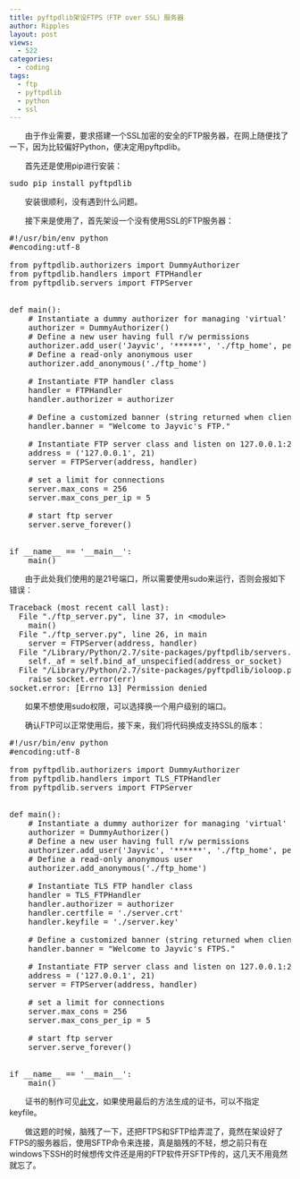 ```yaml
---
title: pyftpdlib架设FTPS（FTP over SSL）服务器
author: Ripples
layout: post
views:
  - 522
categories:
  - coding
tags:
  - ftp
  - pyftpdlib
  - python
  - ssl
---
```

<p style="text-indent: 2em;">
  由于作业需要，要求搭建一个SSL加密的安全的FTP服务器，在网上随便找了一下，因为比较偏好Python，便决定用pyftpdlib。
</p>

<p style="text-indent: 2em;">
  首先还是使用pip进行安装：
</p>

<pre class="brush:python;toolbar:false">sudo&nbsp;pip&nbsp;install&nbsp;pyftpdlib</pre>

<!--more-->

<p style="text-indent: 2em;">
  安装很顺利，没有遇到什么问题。
</p>

<p style="text-indent: 2em;">
  接下来是使用了，首先架设一个没有使用SSL的FTP服务器：
</p>

<pre class="brush:python;toolbar:false">#!/usr/bin/env&nbsp;python
#encoding:utf-8

from&nbsp;pyftpdlib.authorizers&nbsp;import&nbsp;DummyAuthorizer
from&nbsp;pyftpdlib.handlers&nbsp;import&nbsp;FTPHandler
from&nbsp;pyftpdlib.servers&nbsp;import&nbsp;FTPServer


def&nbsp;main():
&nbsp;&nbsp;&nbsp;&nbsp;#&nbsp;Instantiate&nbsp;a&nbsp;dummy&nbsp;authorizer&nbsp;for&nbsp;managing&nbsp;&#39;virtual&#39;&nbsp;users
&nbsp;&nbsp;&nbsp;&nbsp;authorizer&nbsp;=&nbsp;DummyAuthorizer()
&nbsp;&nbsp;&nbsp;&nbsp;#&nbsp;Define&nbsp;a&nbsp;new&nbsp;user&nbsp;having&nbsp;full&nbsp;r/w&nbsp;permissions
&nbsp;&nbsp;&nbsp;&nbsp;authorizer.add_user(&#39;Jayvic&#39;,&nbsp;&#39;******&#39;,&nbsp;&#39;./ftp_home&#39;,&nbsp;perm=&#39;elradfmwM&#39;)
&nbsp;&nbsp;&nbsp;&nbsp;#&nbsp;Define&nbsp;a&nbsp;read-only&nbsp;anonymous&nbsp;user
&nbsp;&nbsp;&nbsp;&nbsp;authorizer.add_anonymous(&#39;./ftp_home&#39;)

&nbsp;&nbsp;&nbsp;&nbsp;#&nbsp;Instantiate&nbsp;FTP&nbsp;handler&nbsp;class
&nbsp;&nbsp;&nbsp;&nbsp;handler&nbsp;=&nbsp;FTPHandler
&nbsp;&nbsp;&nbsp;&nbsp;handler.authorizer&nbsp;=&nbsp;authorizer

&nbsp;&nbsp;&nbsp;&nbsp;#&nbsp;Define&nbsp;a&nbsp;customized&nbsp;banner&nbsp;(string&nbsp;returned&nbsp;when&nbsp;client&nbsp;connects)
&nbsp;&nbsp;&nbsp;&nbsp;handler.banner&nbsp;=&nbsp;"Welcome&nbsp;to&nbsp;Jayvic&#39;s&nbsp;FTP."

&nbsp;&nbsp;&nbsp;&nbsp;#&nbsp;Instantiate&nbsp;FTP&nbsp;server&nbsp;class&nbsp;and&nbsp;listen&nbsp;on&nbsp;127.0.0.1:21
&nbsp;&nbsp;&nbsp;&nbsp;address&nbsp;=&nbsp;(&#39;127.0.0.1&#39;,&nbsp;21)
&nbsp;&nbsp;&nbsp;&nbsp;server&nbsp;=&nbsp;FTPServer(address,&nbsp;handler)

&nbsp;&nbsp;&nbsp;&nbsp;#&nbsp;set&nbsp;a&nbsp;limit&nbsp;for&nbsp;connections
&nbsp;&nbsp;&nbsp;&nbsp;server.max_cons&nbsp;=&nbsp;256
&nbsp;&nbsp;&nbsp;&nbsp;server.max_cons_per_ip&nbsp;=&nbsp;5

&nbsp;&nbsp;&nbsp;&nbsp;#&nbsp;start&nbsp;ftp&nbsp;server
&nbsp;&nbsp;&nbsp;&nbsp;server.serve_forever()


if&nbsp;__name__&nbsp;==&nbsp;&#39;__main__&#39;:
&nbsp;&nbsp;&nbsp;&nbsp;main()</pre>

<p style="text-indent: 2em;">
  由于此处我们使用的是21号端口，所以需要使用sudo来运行，否则会报如下错误：
</p>

<pre class="brush:plain;toolbar:false">Traceback&nbsp;(most&nbsp;recent&nbsp;call&nbsp;last):
&nbsp;&nbsp;File&nbsp;"./ftp_server.py",&nbsp;line&nbsp;37,&nbsp;in&nbsp;&lt;module&gt;
&nbsp;&nbsp;&nbsp;&nbsp;main()
&nbsp;&nbsp;File&nbsp;"./ftp_server.py",&nbsp;line&nbsp;26,&nbsp;in&nbsp;main
&nbsp;&nbsp;&nbsp;&nbsp;server&nbsp;=&nbsp;FTPServer(address,&nbsp;handler)
&nbsp;&nbsp;File&nbsp;"/Library/Python/2.7/site-packages/pyftpdlib/servers.py",&nbsp;line&nbsp;145,&nbsp;in&nbsp;__init__
&nbsp;&nbsp;&nbsp;&nbsp;self._af&nbsp;=&nbsp;self.bind_af_unspecified(address_or_socket)
&nbsp;&nbsp;File&nbsp;"/Library/Python/2.7/site-packages/pyftpdlib/ioloop.py",&nbsp;line&nbsp;774,&nbsp;in&nbsp;bind_af_unspecified
&nbsp;&nbsp;&nbsp;&nbsp;raise&nbsp;socket.error(err)
socket.error:&nbsp;[Errno&nbsp;13]&nbsp;Permission&nbsp;denied</pre>

<p style="text-indent: 2em;">
  如果不想使用sudo权限，可以选择换一个用户级别的端口。
</p>

<p style="text-indent: 2em;">
  确认FTP可以正常使用后，接下来，我们将代码换成支持SSL的版本：
</p>

<pre class="brush:python;toolbar:false">#!/usr/bin/env&nbsp;python
#encoding:utf-8

from&nbsp;pyftpdlib.authorizers&nbsp;import&nbsp;DummyAuthorizer
from&nbsp;pyftpdlib.handlers&nbsp;import&nbsp;TLS_FTPHandler
from&nbsp;pyftpdlib.servers&nbsp;import&nbsp;FTPServer


def&nbsp;main():
&nbsp;&nbsp;&nbsp;&nbsp;#&nbsp;Instantiate&nbsp;a&nbsp;dummy&nbsp;authorizer&nbsp;for&nbsp;managing&nbsp;&#39;virtual&#39;&nbsp;users
&nbsp;&nbsp;&nbsp;&nbsp;authorizer&nbsp;=&nbsp;DummyAuthorizer()
&nbsp;&nbsp;&nbsp;&nbsp;#&nbsp;Define&nbsp;a&nbsp;new&nbsp;user&nbsp;having&nbsp;full&nbsp;r/w&nbsp;permissions
&nbsp;&nbsp;&nbsp;&nbsp;authorizer.add_user(&#39;Jayvic&#39;,&nbsp;&#39;******&#39;,&nbsp;&#39;./ftp_home&#39;,&nbsp;perm=&#39;elradfmwM&#39;)
&nbsp;&nbsp;&nbsp;&nbsp;#&nbsp;Define&nbsp;a&nbsp;read-only&nbsp;anonymous&nbsp;user
&nbsp;&nbsp;&nbsp;&nbsp;authorizer.add_anonymous(&#39;./ftp_home&#39;)

&nbsp;&nbsp;&nbsp;&nbsp;#&nbsp;Instantiate&nbsp;TLS&nbsp;FTP&nbsp;handler&nbsp;class
&nbsp;&nbsp;&nbsp;&nbsp;handler&nbsp;=&nbsp;TLS_FTPHandler
&nbsp;&nbsp;&nbsp;&nbsp;handler.authorizer&nbsp;=&nbsp;authorizer
&nbsp;&nbsp;&nbsp;&nbsp;handler.certfile&nbsp;=&nbsp;&#39;./server.crt&#39;
&nbsp;&nbsp;&nbsp;&nbsp;handler.keyfile&nbsp;=&nbsp;&#39;./server.key&#39;

&nbsp;&nbsp;&nbsp;&nbsp;#&nbsp;Define&nbsp;a&nbsp;customized&nbsp;banner&nbsp;(string&nbsp;returned&nbsp;when&nbsp;client&nbsp;connects)
&nbsp;&nbsp;&nbsp;&nbsp;handler.banner&nbsp;=&nbsp;"Welcome&nbsp;to&nbsp;Jayvic&#39;s&nbsp;FTPS."

&nbsp;&nbsp;&nbsp;&nbsp;#&nbsp;Instantiate&nbsp;FTP&nbsp;server&nbsp;class&nbsp;and&nbsp;listen&nbsp;on&nbsp;127.0.0.1:21
&nbsp;&nbsp;&nbsp;&nbsp;address&nbsp;=&nbsp;(&#39;127.0.0.1&#39;,&nbsp;21)
&nbsp;&nbsp;&nbsp;&nbsp;server&nbsp;=&nbsp;FTPServer(address,&nbsp;handler)

&nbsp;&nbsp;&nbsp;&nbsp;#&nbsp;set&nbsp;a&nbsp;limit&nbsp;for&nbsp;connections
&nbsp;&nbsp;&nbsp;&nbsp;server.max_cons&nbsp;=&nbsp;256
&nbsp;&nbsp;&nbsp;&nbsp;server.max_cons_per_ip&nbsp;=&nbsp;5

&nbsp;&nbsp;&nbsp;&nbsp;#&nbsp;start&nbsp;ftp&nbsp;server
&nbsp;&nbsp;&nbsp;&nbsp;server.serve_forever()


if&nbsp;__name__&nbsp;==&nbsp;&#39;__main__&#39;:
&nbsp;&nbsp;&nbsp;&nbsp;main()</pre>

<p style="text-indent: 2em;">
  证书的制作可见<a href="http://geekjayvic.sinaapp.com/?p=481" target="_blank">此文</a>，如果使用最后的方法生成的证书，可以不指定keyfile。
</p>

<p style="text-indent: 2em;">
  做这题的时候，脑残了一下，还把FTPS和SFTP给弄混了，竟然在架设好了FTPS的服务器后，使用SFTP命令来连接，真是脑残的不轻，想之前只有在windows下SSH的时候想传文件还是用的FTP软件开SFTP传的，这几天不用竟然就忘了。
</p>
